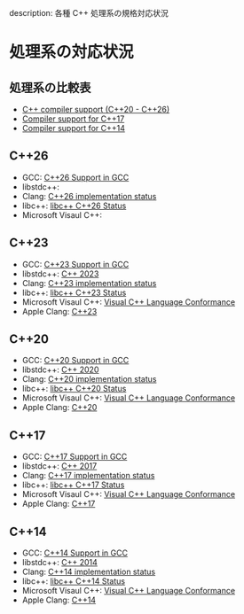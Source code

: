 description: 各種 C++ 処理系の規格対応状況

# 処理系の対応状況

## 処理系の比較表
- [C++ compiler support (C++20 - C++26)](https://en.cppreference.com/w/cpp/compiler_support)
- [Compiler support for C++17](https://en.cppreference.com/w/cpp/compiler_support/17)
- [Compiler support for C++14](https://en.cppreference.com/w/cpp/compiler_support/14)

## C++26
- GCC: [C++26 Support in GCC](https://gcc.gnu.org/projects/cxx-status.html#cxx26)
- libstdc++: 
- Clang: [C++26 implementation status](http://clang.llvm.org/cxx_status.html#cxx26)
- libc++: [libc++ C++26 Status](https://libcxx.llvm.org/Status/Cxx2c.html)
- Microsoft Visaul C++: 

## C++23
- GCC: [C++23 Support in GCC](https://gcc.gnu.org/projects/cxx-status.html#cxx23)
- libstdc++: [C++ 2023](https://gcc.gnu.org/onlinedocs/libstdc++/manual/status.html#status.iso.2023)
- Clang: [C++23 implementation status](http://clang.llvm.org/cxx_status.html#cxx23)
- libc++: [libc++ C++23 Status](https://libcxx.llvm.org/Status/Cxx23.html)
- Microsoft Visaul C++: [Visual C++ Language Conformance](https://docs.microsoft.com/en-us/cpp/visual-cpp-language-conformance)
- Apple Clang: [C++23](https://developer.apple.com/xcode/cpp/#c++23)

## C++20
- GCC: [C++20 Support in GCC](https://gcc.gnu.org/projects/cxx-status.html#cxx20)
- libstdc++: [C++ 2020](https://gcc.gnu.org/onlinedocs/libstdc++/manual/status.html#status.iso.2020)
- Clang: [C++20 implementation status](http://clang.llvm.org/cxx_status.html#cxx20)
- libc++: [libc++ C++20 Status](https://libcxx.llvm.org/Status/Cxx20.html)
- Microsoft Visaul C++: [Visual C++ Language Conformance](https://docs.microsoft.com/en-us/cpp/visual-cpp-language-conformance)
- Apple Clang: [C++20](https://developer.apple.com/xcode/cpp/#c++20)

## C++17
- GCC: [C++17 Support in GCC](https://gcc.gnu.org/projects/cxx-status.html#cxx17)
- libstdc++: [C++ 2017](https://gcc.gnu.org/onlinedocs/libstdc++/manual/status.html#status.iso.2017)
- Clang: [C++17 implementation status](http://clang.llvm.org/cxx_status.html#cxx17)
- libc++: [libc++ C++17 Status](https://libcxx.llvm.org/Status/Cxx17.html)
- Microsoft Visaul C++: [Visual C++ Language Conformance](https://docs.microsoft.com/en-us/cpp/visual-cpp-language-conformance)
- Apple Clang: [C++17](https://developer.apple.com/xcode/cpp/#c++17)

## C++14
- GCC: [C++14 Support in GCC](https://gcc.gnu.org/projects/cxx-status.html#cxx14)
- libstdc++: [C++ 2014](https://gcc.gnu.org/onlinedocs/libstdc++/manual/status.html#status.iso.2014)
- Clang: [C++14 implementation status](http://clang.llvm.org/cxx_status.html#cxx14)
- libc++: [libc++ C++14 Status](https://libcxx.llvm.org/Status/Cxx14.html)
- Microsoft Visaul C++: [Visual C++ Language Conformance](https://docs.microsoft.com/en-us/cpp/visual-cpp-language-conformance)
- Apple Clang: [C++14](https://developer.apple.com/xcode/cpp/#c++14)
